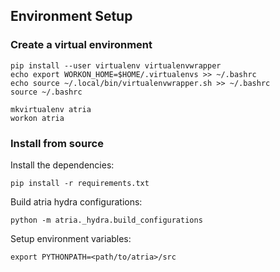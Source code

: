 ## Environment Setup

### Create a virtual environment
```
pip install --user virtualenv virtualenvwrapper
echo export WORKON_HOME=$HOME/.virtualenvs >> ~/.bashrc
echo source ~/.local/bin/virtualenvwrapper.sh >> ~/.bashrc
source ~/.bashrc
```

```
mkvirtualenv atria
workon atria
```

### Install from source
Install the dependencies:
```
pip install -r requirements.txt
```

Build atria hydra configurations:
```
python -m atria._hydra.build_configurations
```

Setup environment variables:
```
export PYTHONPATH=<path/to/atria>/src
```
